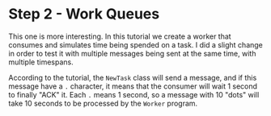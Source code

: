 # Step 2 - Work Queues

This one is more interesting.
In this tutorial we create a worker that consumes and simulates time being spended on a task.
I did a slight change in order to test it with multiple messages being sent at the same time, with multiple timespans.

According to the tutorial, the `NewTask` class will send a message, and if this message have a `.` character, it means that the consumer will wait 1 second to finally "ACK" it. Each `.` means 1 second, so a message with 10 "dots" will take 10 seconds to be processed by the `Worker` program.